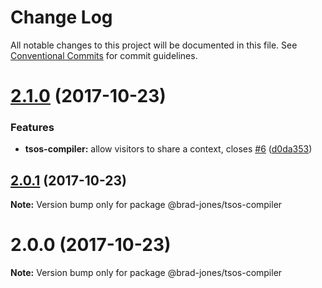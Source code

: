 # Change Log

All notable changes to this project will be documented in this file.
See [Conventional Commits](https://conventionalcommits.org) for commit guidelines.

<a name="2.1.0"></a>
# [2.1.0](https://github.com/brad-jones/tsos/compare/@brad-jones/tsos-compiler@2.0.1...@brad-jones/tsos-compiler@2.1.0) (2017-10-23)


### Features

* **tsos-compiler:** allow visitors to share a context, closes [#6](https://github.com/brad-jones/tsos/issues/6) ([d0da353](https://github.com/brad-jones/tsos/commit/d0da353))




<a name="2.0.1"></a>
## [2.0.1](https://github.com/brad-jones/tsos/compare/@brad-jones/tsos-compiler@2.0.0...@brad-jones/tsos-compiler@2.0.1) (2017-10-23)




**Note:** Version bump only for package @brad-jones/tsos-compiler

<a name="2.0.0"></a>
# 2.0.0 (2017-10-23)




**Note:** Version bump only for package @brad-jones/tsos-compiler

